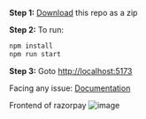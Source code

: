 **Step 1:** [Download](https://github.com/thepranaygupta/html-tailwind-css-starter-pack/archive/refs/heads/main.zip) this repo as a zip

**Step 2:** To run:

```bash
npm install
npm run start
```

**Step 3:** Goto [http://localhost:5173](http://localhost:5173)

Facing any issue: [Documentation](https://tailwindcss.com/docs/installation/using-postcss)

Frontend of razorpay
![image](https://github.com/SUMIT74184/razorpay_clone/assets/121968338/38af401c-36a4-4d79-9d8c-b7b191886713)
